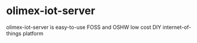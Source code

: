 # olimex-iot-server
olimex-iot-server is easy-to-use FOSS and OSHW low cost DIY internet-of-things platform
